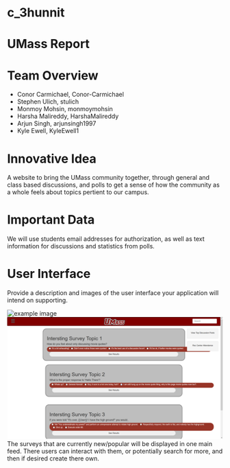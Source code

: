# c_3hunnit

# UMass Report

# Team Overview

* Conor Carmichael, Conor-Carmichael
* Stephen Ulich, stulich
* Monmoy Mohsin, monmoymohsin
* Harsha Malireddy, HarshaMalireddy
* Arjun Singh, arjunsingh1997
* Kyle Ewell, KyleEwell1

# Innovative Idea

A website to bring the UMass community together, through general and class based discussions, and polls to get a sense of how the community as a whole feels about topics pertient to our campus.

# Important Data

We will use students email addresses for authorization, as well as text information for discussions and statistics from polls.

# User Interface

Provide a description and images of the user interface your
application will intend on supporting.

![example image](imgs/chick.jpg)
![popular surveys](imgs/popular_surveys.png)
The surveys that are currently new/popular will be displayed in one main feed. There users can interact with them, or potentially search for more, and then if desired create there own.

